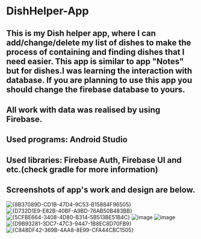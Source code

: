 # DishHelper-App
This is my Dish helper app, where I can add/change/delete my list of dishes to make the process of containing and finding dishes that I need easier. This app is similar to app "Notes" but for dishes.I was learning the interaction with database. If you are planning to use this app you should change the firebase database to yours.
--------------------------------------------------------------------------------------
All work with data was realised by using Firebase.
--------------------------------------------------------------------------------------
Used programs: Android Studio
--------------------------------------------------------------------------------------
Used libraries: Firebase Auth, Firebase UI and etc.(check gradle for more information)
--------------------------------------------------------------------------------------
Screenshots of app's work and design are below.  
--------------------------------------------------------------------------------------
![{8B37089D-CD1B-47D4-9C53-B15884F96505}](https://github.com/user-attachments/assets/4ff8cede-1371-4a04-9f90-b47e7a8536ae)
![{D732D1E9-E82B-40BF-A9BD-76AB50B483BB}](https://github.com/user-attachments/assets/bb4458c0-0cfe-463d-b9c2-d1a7cd583c40)
![{5CFBE664-3408-4D80-B314-5B513BE51B4C}](https://github.com/user-attachments/assets/73d8bb44-6df5-4a84-acc5-ccf854d6e075)
![image](https://github.com/user-attachments/assets/d58e1bef-d810-469d-b4ac-589231338784)
![image](https://github.com/user-attachments/assets/f44dfb65-4e15-40a3-833f-e001b660c85e)
![{D9B93281-3DC7-47C3-9447-1B8EC8D70FB9}](https://github.com/user-attachments/assets/171eadb9-c1a4-4d25-bca4-76c5db7fe6bd)
![{C848DF42-369B-4AA8-8E99-CFA44CBC1505}](https://github.com/user-attachments/assets/0522e007-1fd2-42ab-a9a4-fc108ac58d8d)
